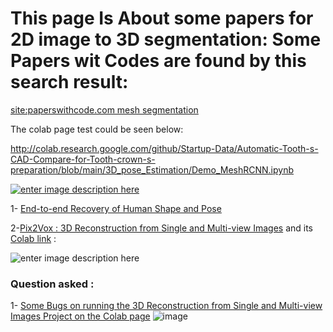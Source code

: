 # This page Is About some papers for 2D image to 3D segmentation: Some Papers wit Codes are found by this search result:

[site:paperswithcode.com  mesh segmentation][1]

The colab page test could be seen below:

http://colab.research.google.com/github/Startup-Data/Automatic-Tooth-s-CAD-Compare-for-Tooth-crown-s-preparation/blob/main/3D_pose_Estimation/Demo_MeshRCNN.ipynb

[![enter image description here][2]][2]

1- [End-to-end Recovery of Human Shape and Pose][3]

2-[Pix2Vox : 3D Reconstruction from Single and Multi-view Images](https://github.com/So-AI-love/Pix2Vox) and its [Colab link](http://colab.research.google.com/github/So-AI-love/Pix2Vox/blob/master/Pix2Vox.ipynb) :

![enter image description here](https://i.stack.imgur.com/hsxde.png)


### Question asked :

1- [Some Bugs on running the 3D Reconstruction from Single and Multi-view Images Project on the Colab page](https://stackoverflow.com/questions/67342739/some-bugs-on-running-the-3d-reconstruction-from-single-and-multi-view-images-pro)
![image](https://user-images.githubusercontent.com/6679151/116770210-fd638800-aa56-11eb-965e-2923f819ce51.png)




  [1]: https://www.google.com/search?q=site%3Apaperswithcode.com%20%20mesh%20segmentation&tbm=isch&ved=2ahUKEwjmhNL1x_3vAhUUbRoKHUNNCzsQ2-cCegQIABAA&oq=site%3Apaperswithcode.com%20%20mesh%20segmentation&gs_lcp=CgNpbWcQA1D62gJY-toCYOLbAmgAcAB4AIABAIgBAJIBAJgBAKABAaoBC2d3cy13aXotaW1nwAEB&sclient=img&ei=nsh2YOa9HpTaacOardgD#imgrc=kU5UaPsvo8ucwM
  [2]: https://i.stack.imgur.com/nXo1e.png
  [3]: https://paperswithcode.com/paper/end-to-end-recovery-of-human-shape-and-pose
